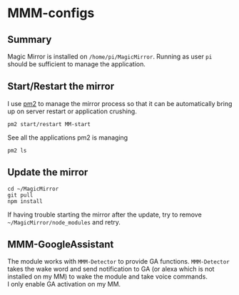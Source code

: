 # MMM-configs

## Summary
Magic Mirror is installed on `/home/pi/MagicMirror`. Running as user `pi` should be sufficient to manage the application.

## Start/Restart the mirror
I use [pm2](https://pm2.keymetrics.io/docs/usage/quick-start/) to manage the mirror process so that it can be automatically bring up on server restart or application crushing. 
```
pm2 start/restart MM-start
```
See all the applications pm2 is managing
```
pm2 ls
```

## Update the mirror
```
cd ~/MagicMirror
git pull
npm install
```

If having trouble starting the mirror after the update, try to remove `~/MagicMirror/node_modules` and retry. 

## MMM-GoogleAssistant 
The module works with `MMM-Detector` to provide GA functions. `MMM-Detector` takes the wake word and send notification to GA (or alexa which is not installed on my MM) to wake the module and take voice commands.<br>
I only enable GA activation on my MM. 
